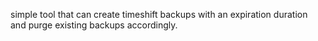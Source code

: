 simple tool that can create timeshift backups with an expiration duration and purge existing backups accordingly. 
